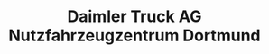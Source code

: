 ---
title: "Daimler Truck AG Nutzfahrzeugzentrum Dortmund"
url: /dortmund/daimler-truck-ag-nutzfahrzeugzentrum-dortmund/
shop: Autohaus
---